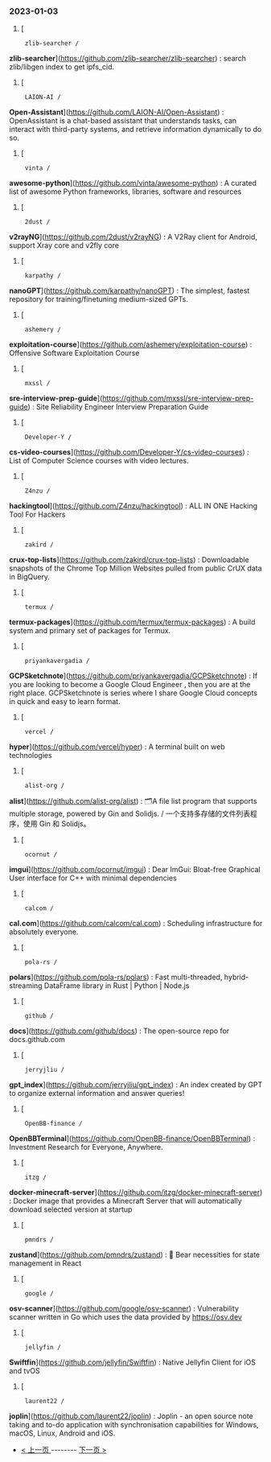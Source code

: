 ### 2023-01-03 
1. [
    

        zlib-searcher /
**zlib-searcher**](https://github.com/zlib-searcher/zlib-searcher) : search zlib/libgen index to get ipfs_cid.
1. [
    

        LAION-AI /
**Open-Assistant**](https://github.com/LAION-AI/Open-Assistant) : OpenAssistant is a chat-based assistant that understands tasks, can interact with third-party systems, and retrieve information dynamically to do so.
1. [
    

        vinta /
**awesome-python**](https://github.com/vinta/awesome-python) : A curated list of awesome Python frameworks, libraries, software and resources
1. [
    

        2dust /
**v2rayNG**](https://github.com/2dust/v2rayNG) : A V2Ray client for Android, support Xray core and v2fly core
1. [
    

        karpathy /
**nanoGPT**](https://github.com/karpathy/nanoGPT) : The simplest, fastest repository for training/finetuning medium-sized GPTs.
1. [
    

        ashemery /
**exploitation-course**](https://github.com/ashemery/exploitation-course) : Offensive Software Exploitation Course
1. [
    

        mxssl /
**sre-interview-prep-guide**](https://github.com/mxssl/sre-interview-prep-guide) : Site Reliability Engineer Interview Preparation Guide
1. [
    

        Developer-Y /
**cs-video-courses**](https://github.com/Developer-Y/cs-video-courses) : List of Computer Science courses with video lectures.
1. [
    

        Z4nzu /
**hackingtool**](https://github.com/Z4nzu/hackingtool) : ALL IN ONE Hacking Tool For Hackers
1. [
    

        zakird /
**crux-top-lists**](https://github.com/zakird/crux-top-lists) : Downloadable snapshots of the Chrome Top Million Websites pulled from public CrUX data in BigQuery.
1. [
    

        termux /
**termux-packages**](https://github.com/termux/termux-packages) : A build system and primary set of packages for Termux.
1. [
    

        priyankavergadia /
**GCPSketchnote**](https://github.com/priyankavergadia/GCPSketchnote) : If you are looking to become a Google Cloud Engineer , then you are at the right place. GCPSketchnote is series where I share Google Cloud concepts in quick and easy to learn format.
1. [
    

        vercel /
**hyper**](https://github.com/vercel/hyper) : A terminal built on web technologies
1. [
    

        alist-org /
**alist**](https://github.com/alist-org/alist) : 🗂️A file list program that supports multiple storage, powered by Gin and Solidjs. / 一个支持多存储的文件列表程序，使用 Gin 和 Solidjs。
1. [
    

        ocornut /
**imgui**](https://github.com/ocornut/imgui) : Dear ImGui: Bloat-free Graphical User interface for C++ with minimal dependencies
1. [
    

        calcom /
**cal.com**](https://github.com/calcom/cal.com) : Scheduling infrastructure for absolutely everyone.
1. [
    

        pola-rs /
**polars**](https://github.com/pola-rs/polars) : Fast multi-threaded, hybrid-streaming DataFrame library in Rust | Python | Node.js
1. [
    

        github /
**docs**](https://github.com/github/docs) : The open-source repo for docs.github.com
1. [
    

        jerryjliu /
**gpt_index**](https://github.com/jerryjliu/gpt_index) : An index created by GPT to organize external information and answer queries!
1. [
    

        OpenBB-finance /
**OpenBBTerminal**](https://github.com/OpenBB-finance/OpenBBTerminal) : Investment Research for Everyone, Anywhere.
1. [
    

        itzg /
**docker-minecraft-server**](https://github.com/itzg/docker-minecraft-server) : Docker image that provides a Minecraft Server that will automatically download selected version at startup
1. [
    

        pmndrs /
**zustand**](https://github.com/pmndrs/zustand) : 🐻 Bear necessities for state management in React
1. [
    

        google /
**osv-scanner**](https://github.com/google/osv-scanner) : Vulnerability scanner written in Go which uses the data provided by https://osv.dev
1. [
    

        jellyfin /
**Swiftfin**](https://github.com/jellyfin/Swiftfin) : Native Jellyfin Client for iOS and tvOS
1. [
    

        laurent22 /
**joplin**](https://github.com/laurent22/joplin) : Joplin - an open source note taking and to-do application with synchronisation capabilities for Windows, macOS, Linux, Android and iOS. 

- [ < 上一页 ](https://github.com/able8/github-trending-daily-record/blob/master/2023-01-02.md) -------- [ 下一页 > ](https://github.com/able8/github-trending-daily-record/blob/master/2023-01-04.md)